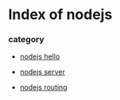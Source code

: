 
# Index of nodejs


### category

- [nodejs hello](./nodejs.hello)
                        
- [nodejs server](./nodejs.server)
                        
- [nodejs routing](./nodejs.routing)
                        
